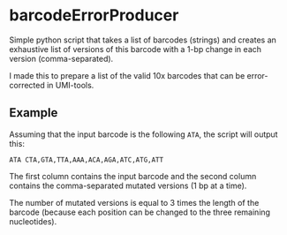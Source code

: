 # barcodeErrorProducer

Simple python script that takes a list of barcodes (strings) and creates an exhaustive list of versions of this barcode with a 1-bp change in each version (comma-separated).

I made this to prepare a list of the valid 10x barcodes that can be error-corrected in UMI-tools.

## Example

Assuming that the input barcode is the following `ATA`, the script will output this:

```
ATA CTA,GTA,TTA,AAA,ACA,AGA,ATC,ATG,ATT
```

The first column contains the input barcode and the second column contains the comma-separated mutated versions (1 bp at a time).

The number of mutated versions is equal to 3 times the length of the barcode (because each position can be changed to the three remaining nucleotides).
